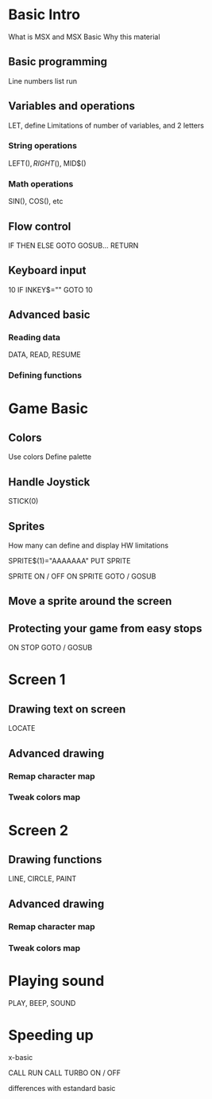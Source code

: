 # Basic Intro

What is MSX and MSX Basic
Why this material

## Basic programming
Line numbers
list
run

## Variables and operations

LET, define
Limitations of number of variables, and 2 letters

### String operations

LEFT$(), RIGHT$(), MID$()

### Math operations
SIN(), COS(), etc

## Flow control

IF THEN ELSE
GOTO
GOSUB... RETURN

## Keyboard input

10 IF INKEY$="" GOTO 10

## Advanced basic

### Reading data

DATA, READ, RESUME

### Defining functions

# Game Basic

## Colors

Use colors
Define palette

## Handle Joystick

STICK(0)

## Sprites

How many can define and display
HW limitations

SPRITE$(1)="AAAAAAA"
PUT SPRITE

SPRITE ON / OFF
ON SPRITE GOTO / GOSUB

## Move a sprite around the screen


## Protecting your game from easy stops

ON STOP GOTO / GOSUB

# Screen 1

## Drawing text on screen
LOCATE

## Advanced drawing

### Remap character map

### Tweak colors map

# Screen 2

## Drawing functions
LINE, CIRCLE, PAINT

## Advanced drawing

### Remap character map

### Tweak colors map

# Playing sound

PLAY, BEEP, SOUND

# Speeding up

x-basic

CALL RUN
CALL TURBO ON / OFF

differences with estandard basic
